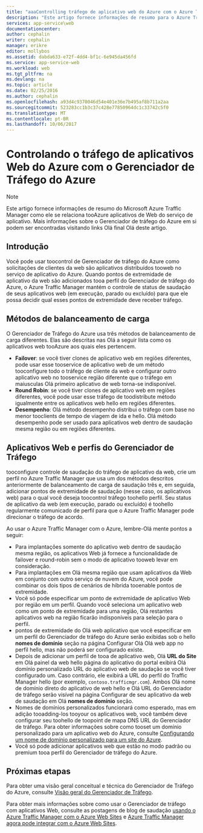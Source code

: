 ```yaml
---
title: "aaaControlling tráfego de aplicativo web do Azure com o Azure Traffic Manager"
description: "Este artigo fornece informações de resumo para o Azure Traffic Manager como ele se relaciona tooAzure os aplicativos web."
services: app-service\web
documentationcenter: 
author: cephalin
writer: cephalin
manager: erikre
editor: mollybos
ms.assetid: dabda633-e72f-4dd4-bf1c-6e945da456fd
ms.service: app-service-web
ms.workload: web
ms.tgt_pltfrm: na
ms.devlang: na
ms.topic: article
ms.date: 02/25/2016
ms.author: cephalin
ms.openlocfilehash: a93d4c9370046d54e401e36e7b495af8b711a2aa
ms.sourcegitcommit: 523283cc1b3c37c428e77850964dc1c33742c5f0
ms.translationtype: MT
ms.contentlocale: pt-BR
ms.lasthandoff: 10/06/2017
---
```

# <a name="controlling-azure-web-app-traffic-with-azure-traffic-manager"></a>Controlando o tráfego de aplicativos Web do Azure com o Gerenciador de Tráfego do Azure
> [!NOTE]
> Este artigo fornece informações de resumo do Microsoft Azure Traffic Manager como ele se relaciona tooAzure aplicativos de Web do serviço de aplicativo. Mais informações sobre o Gerenciador de tráfego do Azure em si podem ser encontradas visitando links Olá final Olá deste artigo.
> 
> 

## <a name="introduction"></a>Introdução
Você pode usar toocontrol de Gerenciador de tráfego do Azure como solicitações de clientes da web são aplicativos distribuídos tooweb no serviço de aplicativo do Azure. Quando pontos de extremidade de aplicativo da web são adicionados tooa perfil do Gerenciador de tráfego do Azure, o Azure Traffic Manager mantém o controle de status de saudação de seus aplicativos web (em execução, parado ou excluído) para que ele possa decidir qual esses pontos de extremidade deve receber tráfego.

## <a name="load-balancing-methods"></a>Métodos de balanceamento de carga
O Gerenciador de Tráfego do Azure usa três métodos de balanceamento de carga diferentes. Elas são descritas nas Olá a seguir lista como os aplicativos web tooAzure aos quais eles pertencem.

* **Failover**: se você tiver clones de aplicativo web em regiões diferentes, pode usar esse tooservice de aplicativo web de um método tooconfigure todo o tráfego de cliente da web e configurar outro aplicativo web no tooservice região diferente que o tráfego em maiusculas Olá primeiro aplicativo de web torna-se indisponível.
* **Round Robin**: se você tiver clones de aplicativo web em regiões diferentes, você pode usar esse tráfego de toodistribute método igualmente entre os aplicativos web hello em regiões diferentes.
* **Desempenho**: Olá método desempenho distribui o tráfego com base no menor tooclients de tempo de viagem de ida e hello. Olá método desempenho pode ser usado para aplicativos web dentro de saudação mesma região ou em regiões diferentes.

## <a name="web-apps-and-traffic-manager-profiles"></a>Aplicativos Web e perfis do Gerenciador de Tráfego
tooconfigure controle de saudação do tráfego de aplicativo da web, crie um perfil no Azure Traffic Manager que usa um dos métodos descritos anteriormente de balanceamento de carga de saudação três e, em seguida, adicionar pontos de extremidade de saudação (nesse caso, os aplicativos web) para o qual você deseja toocontrol tráfego toohello perfil. Seu status de aplicativo da web (em execução, parado ou excluído) é toohello regularmente comunicado de perfil para que o Azure Traffic Manager pode direcionar o tráfego de acordo.

Ao usar o Azure Traffic Manager com o Azure, lembre-Olá mente pontos a seguir:

* Para implantações somente do aplicativo web dentro de saudação mesma região, os aplicativos Web já fornece a funcionalidade de failover e round-robin sem o modo de aplicativo tooweb levar em consideração.
* Para implantações em Olá mesma região que usam aplicativos da Web em conjunto com outro serviço de nuvem do Azure, você pode combinar os dois tipos de cenários de híbrida tooenable pontos de extremidade.
* Você só pode especificar um ponto de extremidade de aplicativo Web por região em um perfil. Quando você seleciona um aplicativo web como um ponto de extremidade para uma região, Olá restantes aplicativos web na região ficarão indisponíveis para seleção para o perfil.
* pontos de extremidade do Olá web aplicativo que você especificar em um perfil do Gerenciador de tráfego do Azure serão exibidas sob o hello **nomes de domínio** seção na página Configurar Olá Olá web app no perfil hello, mas não poderá ser configurado existe.
* Depois de adicionar um perfil de tooa de aplicativo web, Olá **URL do Site** em Olá painel da web hello página do aplicativo do portal exibirá Olá domínio personalizado URL do aplicativo web de saudação se você tiver configurado um. Caso contrário, ele exibirá a URL do perfil do Traffic Manager hello (por exemplo, `contoso.trafficmgr.com`). Ambos Olá nome de domínio direto do aplicativo de web hello e Olá URL do Gerenciador de tráfego serão visível na página Configurar de seu aplicativo da web de saudação em Olá **nomes de domínio** seção.
* Nomes de domínios personalizados funcionará como esperado, mas em adição tooadding-los tooyour os aplicativos web, você também deve configurar seu toohello de toopoint de mapa DNS URL do Gerenciador de tráfego. Para obter informações sobre como tooset um domínio personalizado para um aplicativo web do Azure, consulte [Configurando um nome de domínio personalizado para um site do Azure](app-service-web-tutorial-custom-domain.md).
* Você só pode adicionar aplicativos web que estão no modo padrão ou premium tooa perfil do Gerenciador de tráfego do Azure.

## <a name="next-steps"></a>Próximas etapas
Para obter uma visão geral conceitual e técnica do Gerenciador de Tráfego do Azure, consulte [Visão geral do Gerenciador de Tráfego](../traffic-manager/traffic-manager-overview.md).

Para obter mais informações sobre como usar o Gerenciador de tráfego com aplicativos Web, consulte as postagens de blog de saudação [usando o Azure Traffic Manager com o Azure Web Sites](http://blogs.msdn.com/b/waws/archive/2014/03/18/using-windows-azure-traffic-manager-with-waws.aspx) e [Azure Traffic Manager agora pode integrar com o Azure Web Sites](https://azure.microsoft.com/blog/2014/03/27/azure-traffic-manager-can-now-integrate-with-azure-web-sites/).

